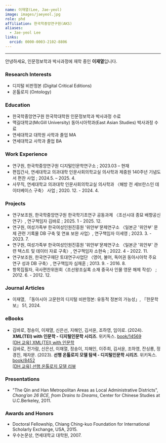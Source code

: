 ```yaml
---
name: 이재열(Lee, Jae-yeol)
image: images/jaeyeol.jpg
role: phd
affiliation: 한국학중앙연구원(AKS)
aliases:
  - Jae-yeol Lee
links:
  orcid: 0000-0003-2102-8806
---
```


---

안녕하세요, 인문정보학과 박사과정에 재학 중인 **이재열**입니다. 

### Research Interests
- 디지털 비판정본 (Digital Critical Editions) 
- 온톨로지 (Ontology)

### Education
- 한국학중앙연구원 한국학대학원 인문정보학과 박사과정 수료
- 맥길대학교(McGill University) 동아시아학과(East Asian Studies) 박사과정 수료   
- 연세대학교 대학원 사학과 졸업 MA
- 연세대학교 사학과 졸업 BA 

### Work Experience
- 연구원, 한국학중앙연구원 디지털인문학연구소 ; 2023.03 – 현재    
- 편집간사, 연세대학교 의과대학 인문사회의학교실 의사학과 제중원 140주년 기념도서 편찬 사업 ; 2024.5. – 2025. 4.
- 사무직, 연세대학교 의과대학 인문사회의학교실 의사학과 〈해방 전 세브란스인 데이터베이스 구축〉 사업 ; 2020. 12. - 2024. 4.  

### Projects
- 연구보조원, 한국학중앙연구원 한국학기초연구 공동과제 〈조선시대 종묘 배향공신 연구〉, 연구책임자 김바로 ; 2025. 1 - 2025. 12.
- 연구원, 여성가족부 한국여성인원진흥원 '위안부'문제연구소 〈일본군 '위안부' 문제 관련 기록물 DB 구축 및 연표 보완 사업〉, 연구책임자 이세영 ; 2023. 3. - 2023. 7.
- 연구원, 여성가족부 한국여성인원진흥원 '위안부'문제연구소 〈일본군 '위안부' 관련 텍스트 및 데이터 자료 구축〉, 연구책임자 소현숙 ; 2022. 4 - 2022. 11.
- 연구보조원, 한국연구재단 토대연구사업단 〈영어, 불어, 독어권 동아시아학 주요 연구 성과 DB 구축〉, 연구책임자 심재훈 ; 2013. 9. - 2016. 8.
- 항목집필자, 국사편찬위원회〈조선왕조실록 소재 중국사 인물 영문 해제 작성〉 ; 2012. 6. - 2012. 12. 

### Journal Articles
- 이재열, 「동아시아 고문헌의 디지털 비판정본: 유동적 정본의 가능성」, 『한문학보』 51, 2024.  

### eBooks
- 김바로, 정송이, 이재열, 신은선, 지해인, 김서윤, 조하영, 임이로. (2024). **XML(TEI) with 인문학 - 디지털인문학 시리즈**. 위키독스. <a href="https://wikidocs.net/book/14569" target="_blank">book/14569</a> <br> <i class="fab fa-youtube"></i> <a href="https://www.youtube.com/playlist?list=PLGbGeqRyCIocFlHZO4MEuehx6noQCp5Vy" target="_blank">[DH 교육] XML(TEI) with 인문학</a>
- 김바로, 전가람, 신은선, 이재열, 정송이, 지해인, 이주희, 김서윤, 조하영, 잔싱롱, 정경진, 채자문. (2023). **선행 온톨로지 모델 탐색 - 디지털인문학 시리즈**. 위키독스. <a href="https://wikidocs.net/book/8452" target="_blank">book/8452</a> <br> <i class="fab fa-youtube"></i> <a href="https://www.youtube.com/playlist?list=PLGbGeqRyCIoevFRxa0Ng9VrKYsk8GTqOK" target="_blank">[DH 교육] 선행 온톨로지 모델 리뷰</a>

### Presentations
- "The Qin and Han Metropolitan Areas as Local Administrative Districts", *Chang’an 26 BCE, from Drains to Dreams*, Center for Chinese Studies at U.C.Berkeley, 2011.

### Awards and Honors

- Doctoral Fellowship, Chiang Ching-kuo Foundation for International Scholarly Exchange, USA, 2015.
- 우수논문상, 연세대학교 대학원, 2007.
